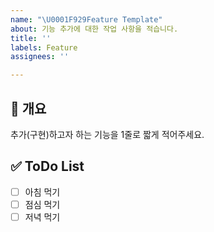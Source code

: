 ```yaml
---
name: "\U0001F929Feature Template"
about: 기능 추가에 대한 작업 사항을 적습니다.
title: ''
labels: Feature
assignees: ''

---
```


## 📌 개요
추가(구현)하고자 하는 기능을 1줄로 짧게 적어주세요.


## ✅ ToDo List

- [ ] 아침 먹기
- [ ] 점심 먹기
- [ ] 저녁 먹기
